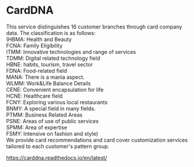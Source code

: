 # CardDNA
This service distinguishes 16 customer branches through card company data. The classification is as follows:  
(HBMA: Health and Beauty  
FCNA: Family Eligibility  
ITMM: Innovative technologies and range of services  
TDMM: Digital related technology field  
HBNE: habits, tourism, travel sector  
FDNA: Food-related field  
MANA: There is a mania aspect.  
WLMM: Work&Life Balance Details  
CENE: Convenient encapsulation for life  
HCNE: Healthcare field  
FCNY: Exploring various local restaurants  
BNMY: A special field in many fields.  
PTMM: Business Related Areas  
PSNE: Areas of use of public services  
SPMM: Area of ​​expertise  
FSMY: Intensive on fashion and style)  
We provide card recommendations and card cover customization services tailored to each customer's pattern group.

https://carddna.readthedocs.io/en/latest/
